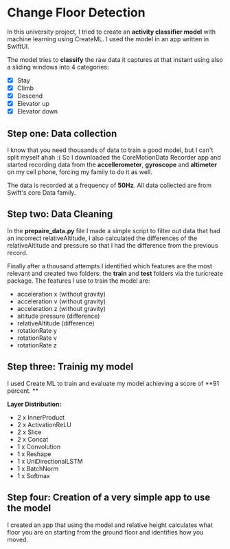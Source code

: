 # Change Floor Detection

In this university project, I tried to create an **activity classifier model** with machine learning using CreateML. I used the model in an app written in SwiftUI.

The model tries to **classify** the raw data it captures at that instant using also a sliding windows into 4 categories:

- [x] Stay
- [x] Climb
- [x] Descend
- [x] Elevator up
- [x] Elevator down
  
## Step one: Data collection

I know that you need thousands of data to train a good model, but I can't split myself ahah :(
So I downloaded the CoreMotionData Recorder app and started recording data from the **accellerometer**, **gyroscope** and **altimeter** on my cell phone, forcing my family to do it as well.

The data is recorded at a frequency of **50Hz**.
All data collected are from Swift's core Data family.

## Step two: Data Cleaning

In the **prepaire_data.py** file I made a simple script to filter out data that had an incorrect relativeAltitude, I also calculated the differences of the relativeAltitude and pressure so that I had the difference from the previous record.

Finally after a thousand attempts I identified which features are the most relevant and created two folders: the **train** and **test** folders via the turicreate package.
The features I use to train the model are:

- acceleration x (without gravity)
- acceleration v (without gravity)
- acceleration z (without gravity)
- altitude pressure (difference)
- relativeAltitude (difference)
- rotationRate y
- rotationRate v
- rotationRate z

## Step three: Trainig my model
I used Create ML to train and evaluate my model achieving a score of **91 percent. **

**Layer Distribution:**
- 2 x InnerProduct
- 2 x ActivationReLU
- 2 x Slice
- 2 x Concat
- 1 x Convolution
- 1 x Reshape
- 1 x UniDirectionalLSTM
- 1 x BatchNorm
- 1 x Softmax

## Step four: Creation of a very simple app to use the model
I created an app that using the model and relative height calculates what floor you are on starting from the ground floor and identifies how you moved.
